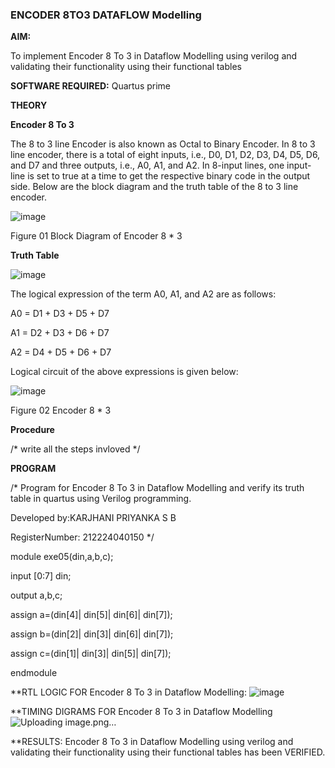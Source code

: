 ### ENCODER 8TO3 DATAFLOW Modelling

**AIM:**

To implement  Encoder 8 To 3 in Dataflow Modelling using verilog and validating their functionality using their functional tables

**SOFTWARE REQUIRED:** Quartus prime

**THEORY**

**Encoder 8 To 3**

The 8 to 3 line Encoder is also known as Octal to Binary Encoder. In 8 to 3 line encoder, there is a total of eight inputs, i.e., D0, D1, D2, D3, D4, D5, D6, and D7 and three outputs, i.e., A0, A1, and A2. In 8-input lines, one input-line is set to true at a time to get the respective binary code in the output side. Below are the block diagram and the truth table of the 8 to 3 line encoder.

![image](https://github.com/naavaneetha/ENCODER8TO3DATAFLOW/assets/154305477/0bc242c1-eb9e-4c47-afe5-30428470efc3)

Figure 01  Block Diagram of Encoder 8 * 3

**Truth Table**

![image](https://github.com/naavaneetha/ENCODER8TO3DATAFLOW/assets/154305477/35496b14-ae6e-4cd1-9abd-d6736b576575)

The logical expression of the term A0, A1, and A2 are as follows:

A0 = D1 + D3 + D5 + D7

A1 = D2 + D3 + D6 + D7

A2 = D4 + D5 + D6 + D7

Logical circuit of the above expressions is given below:

![image](https://github.com/naavaneetha/ENCODER8TO3DATAFLOW/assets/154305477/95acaee6-c873-4c75-89eb-ef09fb158053)

Figure 02  Encoder 8 * 3

**Procedure**

/* write all the steps invloved */

**PROGRAM**

/* Program for Encoder 8 To 3 in Dataflow Modelling and verify its truth table in quartus using Verilog programming. 

Developed by:KARJHANI PRIYANKA S B

RegisterNumber: 212224040150
*/

module exe05(din,a,b,c);

input [0:7] din;

output a,b,c;

assign a=(din[4]| din[5]| din[6]| din[7]);

assign b=(din[2]| din[3]| din[6]| din[7]);

assign c=(din[1]| din[3]| din[5]| din[7]);

endmodule

**RTL LOGIC FOR Encoder 8 To 3 in Dataflow Modelling:
![image](https://github.com/user-attachments/assets/bec13b6a-4cc5-4381-938d-ee745c35106c)


**TIMING DIGRAMS FOR Encoder 8 To 3 in Dataflow Modelling
![Uploading image.png…]()


**RESULTS:
Encoder 8 To 3 in Dataflow Modelling using verilog and validating their functionality using their functional tables has been VERIFIED.





